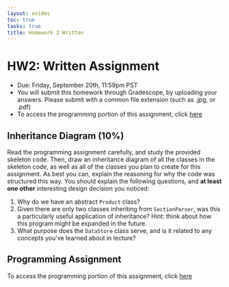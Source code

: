 ```yaml
---
layout: asides
toc: true
tasks: true
title: Homework 2 Written
---
```


# HW2: Written Assignment

+ Due: Friday, September 20th, 11:59pm PST
+ You will submit this homework through Gradescope, by uploading your answers.  Please submit with a common file extension (such as .jpg, or .pdf)
+ To access the programming portion of this assignment, click [here](./programming/)

## Inheritance Diagram (10%)

Read the programming assignment carefully, and study the provided skeleton code.  Then, draw an inheritance diagram of all the classes in the skeleton code, as well as all of the classes you plan to create for this assignment.  As best you can, explain the reasoning for why the code was structured this way.  You should explain the following questions, and **at least one other** interesting design decision you noticed:

1. Why do we have an abstract `Product` class?
2. Given there are only two classes inheriting from `SectionParser`, was this a particularly useful application of inheritance?  Hint: think about how this program might be expanded in the future.
3. What purpose does the `DataStore` class serve, and is it related to any concepts you've learned about in lecture?

## Programming Assignment

To access the programming portion of this assignment, click [here](./programming/)